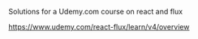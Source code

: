 Solutions for a Udemy.com course on react and flux

https://www.udemy.com/react-flux/learn/v4/overview